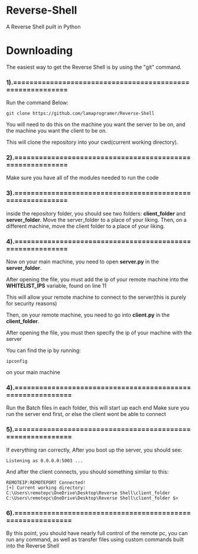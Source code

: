 # Reverse-Shell
A Reverse Shell puilt in Python

# Downloading

The easiest way to get the Reverse Shell is by using the "git" command.

### 1).==========================================================
Run the command Below:
```
git clone https://github.com/lamaprogramer/Reverse-Shell
```
You will need to do this on the machine you want the server to be on, and the machine you want the client to be on.

This will clone the repository into your cwd(current working directory).

### 2).==========================================================
Make sure you have all of the modules needed to run the code

### 3).==========================================================
inside the repository folder, you should see two folders: **client_folder** and **server_folder**.
Move the server_folder to a place of your liking.
Then, on a different machine, move the client folder to a place of your liking.

### 4).==========================================================
Now on your main machine, you need to open **server.py** in the **server_folder**.

After opening the file, you must add the ip of your remote machine into the **WHITELIST_IPS** variable, found on line 11

This will allow your remote machine to connect to the server(this is purely for security reasons)



Then, on your remote machine, you need to go into **client.py** in the **client_folder**.

After opening the file, you must then specify the ip of your machine with the server

You can find the ip by running:
```
ipconfig
```
on your main machine

### 4).===========================================================
Run the Batch files in each folder, this will start up each end
Make sure you run the server end first, or else the client wont be able to connect

### 5).===========================================================
If everything ran correctly, After you boot up the server, you should see:
```
Listening as 0.0.0.0:5003 ...
```
And after the client connects, you should something similar to this:
```
REMOTEIP:REMOTEPORT Connected!
[+] Current working directory: C:\Users\remotepc\OneDrive\Desktop\Reverse Shell\client_folder
C:\Users\remotepc\OneDrive\Desktop\Reverse Shell\client_folder $>
```

### 6).===========================================================
By this point, you should have nearly full control of the remote pc, you can run any command, as well as transfer files using custom commands built into the Reverse Shell
